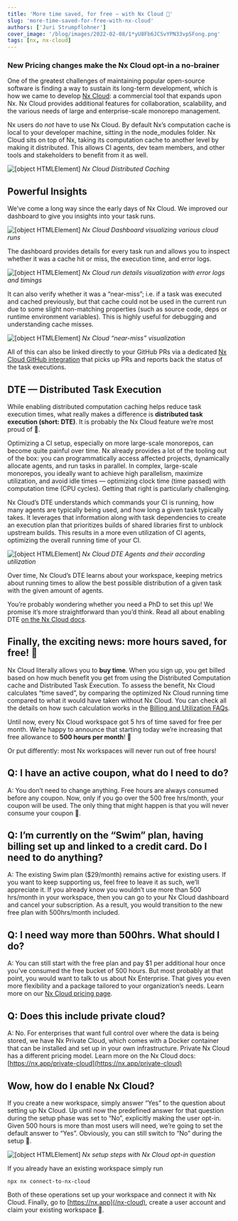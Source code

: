 ```yaml
---
title: 'More time saved, for free — with Nx Cloud 🎉'
slug: 'more-time-saved-for-free-with-nx-cloud'
authors: ['Juri Strumpflohner']
cover_image: '/blog/images/2022-02-08/1*yU8Fb6JCSvYPN33vpSFong.png'
tags: [nx, nx-cloud]
---
```


### New Pricing changes make the Nx Cloud opt-in a no-brainer

One of the greatest challenges of maintaining popular open-source software is finding a way to sustain its long-term development, which is how we came to develop [Nx Cloud](/nx-cloud): a commercial tool that expands upon Nx. Nx Cloud provides additional features for collaboration, scalability, and the various needs of large and enterprise-scale monorepo management.

Nx users do _not_ have to use Nx Cloud. By default Nx’s computation cache is local to your developer machine, sitting in the node_modules folder. Nx Cloud sits on top of Nx, taking its computation cache to another level by making it distributed. This allows CI agents, dev team members, and other tools and stakeholders to benefit from it as well.

![[object HTMLElement]](/blog/images/2022-02-08/1*-Z-BCB-zqQyUovgJUikrEw.avif)
_Nx Cloud Distributed Caching_

## Powerful Insights

We’ve come a long way since the early days of Nx Cloud. We improved our dashboard to give you insights into your task runs.

![[object HTMLElement]](/blog/images/2022-02-08/1*DTmCEp9lTMq6zXo72ZXSuw.avif)
_Nx Cloud Dashboard visualizing various cloud runs_

The dashboard provides details for every task run and allows you to inspect whether it was a cache hit or miss, the execution time, and error logs.

![[object HTMLElement]](/blog/images/2022-02-08/1*KZjdn0N4Vd4yOEF8acg9lQ.avif)
_Nx Cloud run details visualization with error logs and timings_

It can also verify whether it was a “near-miss”; i.e. if a task was executed and cached previously, but that cache could not be used in the current run due to some slight non-matching properties (such as source code, deps or runtime environment variables). This is highly useful for debugging and understanding cache misses.

![[object HTMLElement]](/blog/images/2022-02-08/1*yoKaNT83WuldvIysL3Z3uw.avif)
_Nx Cloud “near-miss” visualization_

All of this can also be linked directly to your GitHub PRs via a dedicated [Nx Cloud GitHub integration](https://nx.app/docs/public-cloud-github-integration) that picks up PRs and reports back the status of the task executions.

## DTE — Distributed Task Execution

While enabling distributed computation caching helps reduce task execution times, what really makes a difference is **distributed task execution (short: DTE)**. It is probably the Nx Cloud feature we’re most proud of 🙂.

Optimizing a CI setup, especially on more large-scale monorepos, can become quite painful over time. Nx already provides a lot of the tooling out of the box: you can programmatically access affected projects, dynamically allocate agents, and run tasks in parallel. In complex, large-scale monorepos, you ideally want to achieve high parallelism, maximize utilization, and avoid idle times — optimizing clock time (time passed) with computation time (CPU cycles). Getting that right is particularly challenging.

Nx Cloud’s DTE understands which commands your CI is running, how many agents are typically being used, and how long a given task typically takes. It leverages that information along with task dependencies to create an execution plan that prioritizes builds of shared libraries first to unblock upstream builds. This results in a more even utilization of CI agents, optimizing the overall running time of your CI.

![[object HTMLElement]](/blog/images/2022-02-08/1*w3wUDlQIqeVH59oClt5sfw.avif)
_Nx Cloud DTE Agents and their according utilization_

Over time, Nx Cloud’s DTE learns about your workspace, keeping metrics about running times to allow the best possible distribution of a given task with the given amount of agents.

You’re probably wondering whether you need a PhD to set this up! We promise it’s more straightforward than you’d think. Read all about enabling DTE [on the Nx Cloud docs](https://nx.app/docs/distributed-execution#enabling-distributed-task-execution).

## Finally, the exciting news: more hours saved, for free! 🎉

Nx Cloud literally allows you to **buy time**. When you sign up, you get billed based on how much benefit you get from using the Distributed Computation cache and Distributed Task Execution. To assess the benefit, Nx Cloud calculates “time saved”, by comparing the optimized Nx Cloud running time compared to what it would have taken without Nx Cloud. You can check all the details on how such calculation works in the [Billing and Utilization FAQs](https://nx.app/docs/billing-and-utilization).

Until now, every Nx Cloud workspace got 5 hrs of time saved for free per month. We’re happy to announce that starting today we’re increasing that free allowance to **500 hours per month**! 🎉

Or put differently: most Nx workspaces will never run out of free hours!

## Q: I have an active coupon, what do I need to do?

A: You don’t need to change anything. Free hours are always consumed before any coupon. Now, only if you go over the 500 free hrs/month, your coupon will be used. The only thing that might happen is that you will never consume your coupon 🙂.

## Q: I’m currently on the “Swim” plan, having billing set up and linked to a credit card. Do I need to do anything?

A: The existing Swim plan ($29/month) remains active for existing users. If you want to keep supporting us, feel free to leave it as such, we’ll appreciate it. If you already know you wouldn’t use more than 500 hrs/month in your workspace, then you can go to your Nx Cloud dashboard and cancel your subscription. As a result, you would transition to the new free plan with 500hrs/month included.

## Q: I need way more than 500hrs. What should I do?

A: You can still start with the free plan and pay $1 per additional hour once you’ve consumed the free bucket of 500 hours. But most probably at that point, you would want to talk to us about Nx Enterprise. That gives you even more flexibility and a package tailored to your organization’s needs. Learn more on our [Nx Cloud pricing page](https://nx.app/pricing).

## Q: Does this include private cloud?

A: No. For enterprises that want full control over where the data is being stored, we have Nx Private Cloud, which comes with a Docker container that can be installed and set up in your own infrastructure. Private Nx Cloud has a different pricing model. Learn more on the Nx Cloud docs: [https://nx.app/private-cloud](https://nx.app/private-cloud)

## Wow, how do I enable Nx Cloud?

If you create a new workspace, simply answer “Yes” to the question about setting up Nx Cloud. Up until now the predefined answer for that question during the setup phase was set to “No”, explicitly making the user opt-in. Given 500 hours is more than most users will need, we’re going to set the default answer to “Yes”. Obviously, you can still switch to “No” during the setup 🙂.

![[object HTMLElement]](/blog/images/2022-02-08/1*cJBJYEK5F7PEltWjtAr54Q.avif)
_Nx setup steps with Nx Cloud opt-in question_

If you already have an existing workspace simply run

```shell
npx nx connect-to-nx-cloud
```

Both of these operations set up your workspace and connect it with Nx Cloud. Finally, go to [https://nx.app](/nx-cloud), create a user account and claim your existing workspace 🙂.
